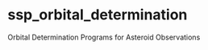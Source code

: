 ssp_orbital_determination
=========================

Orbital Determination Programs for Asteroid Observations